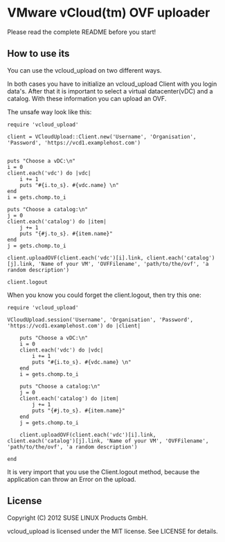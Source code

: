 VMware vCloud(tm) OVF uploader
==============================

Please read the complete README before you start!


How to use its
--------------

You can use the vcloud_upload on two different ways.

In both cases you have to initialize an vcloud_upload Client with you login data's. After that it is important to select a virtual datacenter(vDC) and a catalog. With these information you can upload an OVF.

The unsafe way look like this:

    require 'vcloud_upload'

    client = VCloudUpload::Client.new('Username', 'Organisation', 'Password', 'https://vcd1.examplehost.com')


    puts "Choose a vDC:\n"
    i = 0
    client.each('vdc') do |vdc|
        i += 1
        puts "#{i.to_s}. #{vdc.name} \n"
    end
    i = gets.chomp.to_i

    puts "Choose a catalog:\n"
    j = 0
    client.each('catalog') do |item|
        j += 1
        puts "{#j.to_s}. #{item.name}"
    end
    j = gets.chomp.to_i

    client.uploadOVF(client.each('vdc')[i].link, client.each('catalog')[j].link, 'Name of your VM', 'OVFFilename', 'path/to/the/ovf', 'a random description')

    client.logout

When you know you could forget the client.logout, then try this one:

    require 'vcloud_upload'

    VCloudUpload.session('Username', 'Organisation', 'Password', 'https://vcd1.examplehost.com') do |client|

        puts "Choose a vDC:\n"
        i = 0
        client.each('vdc') do |vdc|
            i += 1
            puts "#{i.to_s}. #{vdc.name} \n"
        end
        i = gets.chomp.to_i

        puts "Choose a catalog:\n"
        j = 0
        client.each('catalog') do |item|
            j += 1
            puts "{#j.to_s}. #{item.name}"
        end
        j = gets.chomp.to_i

        client.uploadOVF(client.each('vdc')[i].link, client.each('catalog')[j].link, 'Name of your VM', 'OVFFilename', 'path/to/the/ovf', 'a random description')

    end

It is very import that you use the Client.logout method, because the application can throw an Error on the upload.



License
-------

Copyright (C) 2012 SUSE LINUX Products GmbH.

vcloud_upload is licensed under the MIT license. See LICENSE for details.
